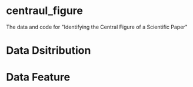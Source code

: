 # centraul_figure
The data and code for "Identifying the Central Figure of a Scientific Paper"



# Data Dsitribution



# Data Feature



